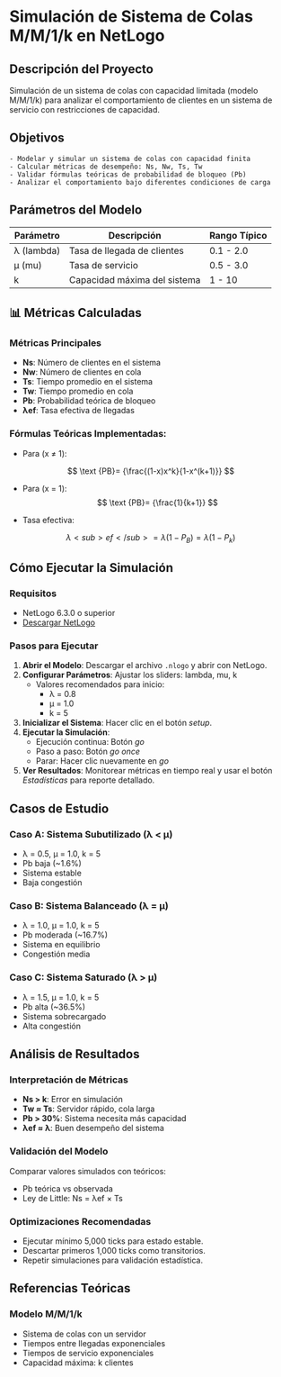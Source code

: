 # Simulación de Sistema de Colas M/M/1/k en NetLogo

## Descripción del Proyecto
Simulación de un sistema de colas con capacidad limitada (modelo M/M/1/k) para analizar el comportamiento de clientes en un sistema de servicio con restricciones de capacidad.

## Objetivos
    - Modelar y simular un sistema de colas con capacidad finita
    - Calcular métricas de desempeño: Ns, Nw, Ts, Tw
    - Validar fórmulas teóricas de probabilidad de bloqueo (Pb)
    - Analizar el comportamiento bajo diferentes condiciones de carga

## Parámetros del Modelo
| Parámetro | Descripción                           | Rango Típico     |
|-----------|---------------------------------------|------------------|
| λ (lambda) | Tasa de llegada de clientes           | 0.1 - 2.0       |
| μ (mu)     | Tasa de servicio                      | 0.5 - 3.0       |
| k          | Capacidad máxima del sistema          | 1 - 10          |

## 📊 Métricas Calculadas

### Métricas Principales
- **Ns**: Número de clientes en el sistema
- **Nw**: Número de clientes en cola
- **Ts**: Tiempo promedio en el sistema
- **Tw**: Tiempo promedio en cola
- **Pb**: Probabilidad teórica de bloqueo
- **λef**: Tasa efectiva de llegadas
    
### Fórmulas Teóricas Implementadas:

- Para (x ≠ 1):

$$
\text {PB}= {\frac{(1-x)x^k}{1-x^(k+1)}}
$$

- Para (x = 1):
$$
\text {PB}= {\frac{1}{k+1}}
$$

- Tasa efectiva:

$$
{\lambda}<sub>ef</sub> = {\lambda}(1 - P_B) = {\lambda}(1 - P_k)
$$


## Cómo Ejecutar la Simulación

### Requisitos
- NetLogo 6.3.0 o superior
- [Descargar NetLogo](https://ccl.northwestern.edu/netlogo/)

### Pasos para Ejecutar
1. **Abrir el Modelo**: Descargar el archivo `.nlogo` y abrir con NetLogo.
2. **Configurar Parámetros**: Ajustar los sliders: lambda, mu, k
    - Valores recomendados para inicio:
      - λ = 0.8
      - μ = 1.0
      - k = 5
3. **Inicializar el Sistema**: Hacer clic en el botón *setup*.
4. **Ejecutar la Simulación**:
    - Ejecución continua: Botón *go*
    - Paso a paso: Botón *go once*
    - Parar: Hacer clic nuevamente en *go*
5. **Ver Resultados**: Monitorear métricas en tiempo real y usar el botón *Estadísticas* para reporte detallado.

## Casos de Estudio

### Caso A: Sistema Subutilizado (λ < μ)
- λ = 0.5, μ = 1.0, k = 5
- Pb baja (~1.6%)
- Sistema estable
- Baja congestión

### Caso B: Sistema Balanceado (λ = μ)
- λ = 1.0, μ = 1.0, k = 5
- Pb moderada (~16.7%)
- Sistema en equilibrio
- Congestión media

### Caso C: Sistema Saturado (λ > μ)
- λ = 1.5, μ = 1.0, k = 5
- Pb alta (~36.5%)
- Sistema sobrecargado
- Alta congestión

## Análisis de Resultados

### Interpretación de Métricas
- **Ns > k**: Error en simulación
- **Tw ≈ Ts**: Servidor rápido, cola larga
- **Pb > 30%**: Sistema necesita más capacidad
- **λef ≈ λ**: Buen desempeño del sistema

### Validación del Modelo
Comparar valores simulados con teóricos:
- Pb teórica vs observada
- Ley de Little: Ns = λef × Ts

### Optimizaciones Recomendadas
- Ejecutar mínimo 5,000 ticks para estado estable.
- Descartar primeros 1,000 ticks como transitorios.
- Repetir simulaciones para validación estadística.

## Referencias Teóricas

### Modelo M/M/1/k
- Sistema de colas con un servidor
- Tiempos entre llegadas exponenciales
- Tiempos de servicio exponenciales
- Capacidad máxima: k clientes

